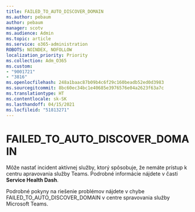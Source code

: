 ```yaml
---
title: FAILED_TO_AUTO_DISCOVER_DOMAIN
ms.author: pebaum
author: pebaum
manager: scotv
ms.audience: Admin
ms.topic: article
ms.service: o365-administration
ROBOTS: NOINDEX, NOFOLLOW
localization_priority: Priority
ms.collection: Adm_O365
ms.custom:
- "9001721"
- "3816"
ms.openlocfilehash: 248a1baac87b09b4c6f29c160beadb52ed0d3983
ms.sourcegitcommit: 8bc60ec34bc1e40685e3976576e04a2623f63a7c
ms.translationtype: HT
ms.contentlocale: sk-SK
ms.lasthandoff: 04/15/2021
ms.locfileid: "51813271"
---
```

# <a name="failed_to_auto_discover_domain"></a>FAILED_TO_AUTO_DISCOVER_DOMAIN

Môže nastať incident aktívnej služby, ktorý spôsobuje, že nemáte prístup k centru apravovania služby Teams. Podrobné informácie nájdete v časti **Service Health Dash**.

Podrobné pokyny na riešenie problémov nájdete v chybe FAILED_TO_AUTO_DISCOVER_DOMAIN v centre spravovania služby Microsoft Teams.
